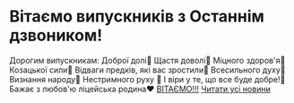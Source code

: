 
# Вітаємо випускників з Останнім дзвоником!
Дорогим випускникам:
Доброї долі💙
Щастя доволі💛
Міцного здоров'я💙
Козацької сили💛
Відваги предків, які вас зростили💙
Всесильного духу💛
Визнання народу💙
Нестримного руху 💛
І віри у те, що все буде добре!💙
Бажає з любов'ю ліцейська родина♥️
[ВІТАЄМО!!!](https://youtu.be/Zj3vHwF7bRo)
[Читати усі новини](/news)
       